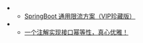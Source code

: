 
*  
  - [SpringBoot 通用限流方案（VIP珍藏版）](https://mp.weixin.qq.com/s/8ICTZRvgJlI5F8gO13JwDA)
*
  - [一个注解实现接口幂等性，真心优雅！](https://mp.weixin.qq.com/s/acTWxKyO2dhwrFDMINxhog)